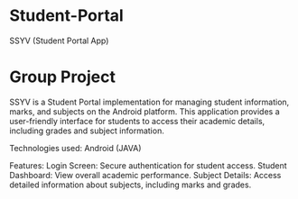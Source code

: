 # Student-Portal
SSYV (Student Portal App)
# Group Project

SSYV is a Student Portal implementation for managing student information, marks, and subjects on the Android platform. This application provides a user-friendly interface for students to access their academic details, including grades and subject information.

Technologies used:
Android (JAVA)

Features:
Login Screen: Secure authentication for student access.
Student Dashboard: View overall academic performance.
Subject Details: Access detailed information about subjects, including marks and grades.

